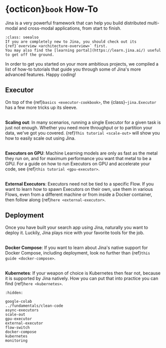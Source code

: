 # {octicon}`book` How-To

Jina is a very powerful framework that can help you build distributed multi-modal and cross-modal applications, from start to finish.

```{admonition} See Also
:class: seealso
If you are completely new to Jina, you should check out its {ref}`overview <architecture-overview>` first.
You may also find the [learning portal](https://learn.jina.ai/) useful to get off the ground.
```

In order to get you started on your more ambitious projects, we compiled a list of how-to tutorials that guide you through some of Jina's more advanced features. Happy coding!

## Executor

On top of the {ref}`basics <executor-cookbook>`, the {class}`~jina.Executor` has a few more tricks up its sleeve.

\
**Scaling out**: In many scenarios, running a single Executor for a given task is just not enough. Whether you need more
throughput or to partition your data, we've got you covered. {ref}`This tutorial <scale-out>` will show you how to
easily scale out using Jina.


\
**Executors on GPU**: Machine Learning models are only as fast as the metal they run on, and for maximum performance you
want that metal to be a GPU. For a guide on how to run Executors on GPU and accelerate your code, see
{ref}`this tutorial <gpu-executor>`.

\
**External Executors**: Executors need not be tied to a specific Flow. If you want to learn how to spawn Executors on
their own, use them in various Flows, even from a different machine or from inside a Docker container, then follow along
{ref}`here <external-executor>`.


## Deployment

Once you have built your search app using Jina, naturally you want to deploy it. Luckily, Jina plays nice with your
favorite tools for the job.

\
**Docker Compose**: If you want to learn about Jina's native support for Docker Compose, including deployment, look no
further than {ref}`this guide <docker-compose>`.

\
**Kubernetes**: If your weapon of choice is Kubernetes then fear not, because it is supported by Jina natively. How you
can put that into practice you can find {ref}`here <kubernetes>`.


```{toctree}
:hidden:

google-colab
../fundamentals/clean-code
async-executors
scale-out
gpu-executor
external-executor
flow-switch
docker-compose
kubernetes
monitoring
```